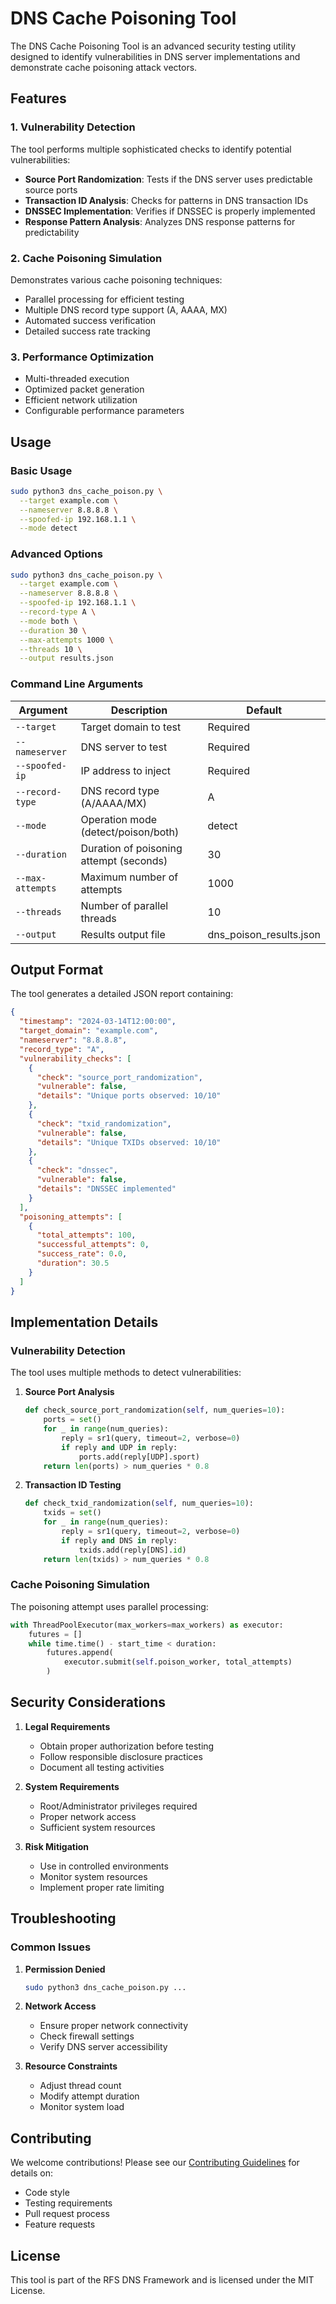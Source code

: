 # DNS Cache Poisoning Tool

The DNS Cache Poisoning Tool is an advanced security testing utility designed to identify vulnerabilities in DNS server implementations and demonstrate cache poisoning attack vectors.

## Features

### 1. Vulnerability Detection

The tool performs multiple sophisticated checks to identify potential vulnerabilities:

- **Source Port Randomization**: Tests if the DNS server uses predictable source ports
- **Transaction ID Analysis**: Checks for patterns in DNS transaction IDs
- **DNSSEC Implementation**: Verifies if DNSSEC is properly implemented
- **Response Pattern Analysis**: Analyzes DNS response patterns for predictability

### 2. Cache Poisoning Simulation

Demonstrates various cache poisoning techniques:

- Parallel processing for efficient testing
- Multiple DNS record type support (A, AAAA, MX)
- Automated success verification
- Detailed success rate tracking

### 3. Performance Optimization

- Multi-threaded execution
- Optimized packet generation
- Efficient network utilization
- Configurable performance parameters

## Usage

### Basic Usage

```bash
sudo python3 dns_cache_poison.py \
  --target example.com \
  --nameserver 8.8.8.8 \
  --spoofed-ip 192.168.1.1 \
  --mode detect
```

### Advanced Options

```bash
sudo python3 dns_cache_poison.py \
  --target example.com \
  --nameserver 8.8.8.8 \
  --spoofed-ip 192.168.1.1 \
  --record-type A \
  --mode both \
  --duration 30 \
  --max-attempts 1000 \
  --threads 10 \
  --output results.json
```

### Command Line Arguments

| Argument | Description | Default |
|----------|-------------|---------|
| `--target` | Target domain to test | Required |
| `--nameserver` | DNS server to test | Required |
| `--spoofed-ip` | IP address to inject | Required |
| `--record-type` | DNS record type (A/AAAA/MX) | A |
| `--mode` | Operation mode (detect/poison/both) | detect |
| `--duration` | Duration of poisoning attempt (seconds) | 30 |
| `--max-attempts` | Maximum number of attempts | 1000 |
| `--threads` | Number of parallel threads | 10 |
| `--output` | Results output file | dns_poison_results.json |

## Output Format

The tool generates a detailed JSON report containing:

```json
{
  "timestamp": "2024-03-14T12:00:00",
  "target_domain": "example.com",
  "nameserver": "8.8.8.8",
  "record_type": "A",
  "vulnerability_checks": [
    {
      "check": "source_port_randomization",
      "vulnerable": false,
      "details": "Unique ports observed: 10/10"
    },
    {
      "check": "txid_randomization",
      "vulnerable": false,
      "details": "Unique TXIDs observed: 10/10"
    },
    {
      "check": "dnssec",
      "vulnerable": false,
      "details": "DNSSEC implemented"
    }
  ],
  "poisoning_attempts": [
    {
      "total_attempts": 100,
      "successful_attempts": 0,
      "success_rate": 0.0,
      "duration": 30.5
    }
  ]
}
```

## Implementation Details

### Vulnerability Detection

The tool uses multiple methods to detect vulnerabilities:

1. **Source Port Analysis**
   ```python
   def check_source_port_randomization(self, num_queries=10):
       ports = set()
       for _ in range(num_queries):
           reply = sr1(query, timeout=2, verbose=0)
           if reply and UDP in reply:
               ports.add(reply[UDP].sport)
       return len(ports) > num_queries * 0.8
   ```

2. **Transaction ID Testing**
   ```python
   def check_txid_randomization(self, num_queries=10):
       txids = set()
       for _ in range(num_queries):
           reply = sr1(query, timeout=2, verbose=0)
           if reply and DNS in reply:
               txids.add(reply[DNS].id)
       return len(txids) > num_queries * 0.8
   ```

### Cache Poisoning Simulation

The poisoning attempt uses parallel processing:

```python
with ThreadPoolExecutor(max_workers=max_workers) as executor:
    futures = []
    while time.time() - start_time < duration:
        futures.append(
            executor.submit(self.poison_worker, total_attempts)
        )
```

## Security Considerations

1. **Legal Requirements**
   - Obtain proper authorization before testing
   - Follow responsible disclosure practices
   - Document all testing activities

2. **System Requirements**
   - Root/Administrator privileges required
   - Proper network access
   - Sufficient system resources

3. **Risk Mitigation**
   - Use in controlled environments
   - Monitor system resources
   - Implement proper rate limiting

## Troubleshooting

### Common Issues

1. **Permission Denied**
   ```bash
   sudo python3 dns_cache_poison.py ...
   ```

2. **Network Access**
   - Ensure proper network connectivity
   - Check firewall settings
   - Verify DNS server accessibility

3. **Resource Constraints**
   - Adjust thread count
   - Modify attempt duration
   - Monitor system load

## Contributing

We welcome contributions! Please see our [Contributing Guidelines](contributing.md) for details on:

- Code style
- Testing requirements
- Pull request process
- Feature requests

## License

This tool is part of the RFS DNS Framework and is licensed under the MIT License. 